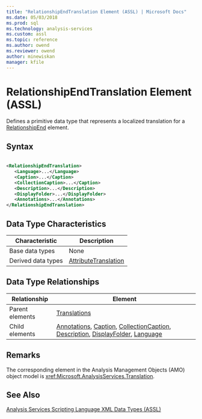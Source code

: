 ```yaml
---
title: "RelationshipEndTranslation Element (ASSL) | Microsoft Docs"
ms.date: 05/03/2018
ms.prod: sql
ms.technology: analysis-services
ms.custom: assl
ms.topic: reference
ms.author: owend
ms.reviewer: owend
author: minewiskan
manager: kfile
---
```

# RelationshipEndTranslation Element (ASSL)

  Defines a primitive data type that represents a localized translation for a [RelationshipEnd](data-type/relationshipend-data-type-assl.md) element.  
  
## Syntax  
  
```xml  
  
<RelationshipEndTranslation>  
   <Language>...</Language>  
   <Caption>...</Caption>  
   <CollectionCaption>...</Caption>  
   <Description>...</Description>  
   <DisplayFolder>...</DisplayFolder>  
   <Annotations>...</Annotations>  
</RelationshipEndTranslation>  
```  
  
## Data Type Characteristics  
  
|Characteristic|Description|  
|--------------------|-----------------|  
|Base data types|None|  
|Derived data types|[AttributeTranslation](data-type/attributetranslation-data-type-assl.md)|  
  
## Data Type Relationships  
  
|Relationship|Element|  
|------------------|-------------|  
|Parent elements|[Translations](collections/translations-element-assl.md)|  
|Child elements|[Annotations](collections/annotations-element-assl.md), [Caption](properties/caption-element-assl.md), [CollectionCaption](properties/caption-element-assl.md), [Description](properties/description-element-assl.md), [DisplayFolder](properties/displayfolder-element-assl.md), [Language](properties/language-element-assl.md)|  
  
## Remarks  
 The corresponding element in the Analysis Management Objects (AMO) object model is <xref:Microsoft.AnalysisServices.Translation>.  
  
## See Also  
 [Analysis Services Scripting Language XML Data Types &#40;ASSL&#41;](data-type/analysis-services-scripting-language-xml-data-types-assl.md)  
  
  
